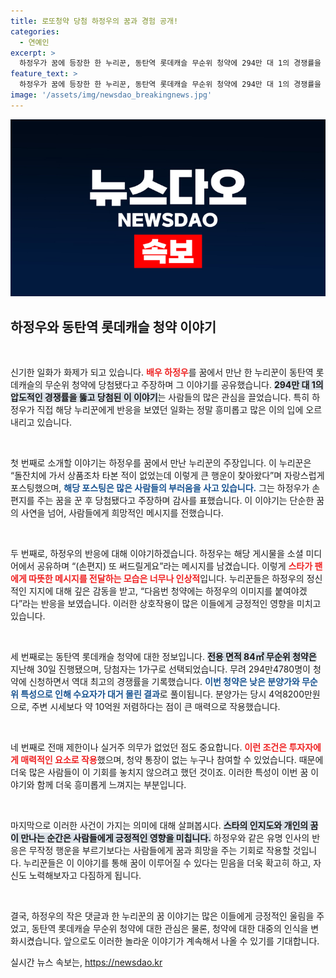 ```yaml
---
title: 로또청약 당첨 하정우의 꿈과 경험 공개!
categories:
  - 연예인
excerpt: >
  하정우가 꿈에 등장한 한 누리꾼, 동탄역 롯데캐슬 무순위 청약에 294만 대 1의 경쟁률을 뚫고 당첨! 그의 놀라운 경험에 하정우가 직접 반응하며 화제를 모으고 있다. 실화를 넘어서는 이 기적의 이야기, 클릭해 확인하세요!
feature_text: >
  하정우가 꿈에 등장한 한 누리꾼, 동탄역 롯데캐슬 무순위 청약에 294만 대 1의 경쟁률을 뚫고 당첨! 그의 놀라운 경험에 하정우가 직접 반응하며 화제를 모으고 있다. 실화를 넘어서는 이 기적의 이야기, 클릭해 확인하세요!
image: '/assets/img/newsdao_breakingnews.jpg'
---
```


<p><img src="/assets/img/newsdao_breakingnews.jpg" alt="ranknews 속보" /></p>

<h2 data-ke-size="size26">하정우와 동탄역 롯데캐슬 청약 이야기</h2>

<p data-ke-size="size16">&nbsp;</p>

<p>신기한 일화가 화제가 되고 있습니다. <b><span style="color: #ee2323;">배우 하정우</span></b>를 꿈에서 만난 한 누리꾼이 동탄역 롯데캐슬의 무순위 청약에 당첨됐다고 주장하며 그 이야기를 공유했습니다. <b><span style="background-color: #21538527;">294만 대 1의 압도적인 경쟁률을 뚫고 당첨된 이 이야기</span></b>는 사람들의 많은 관심을 끌었습니다. 특히 하정우가 직접 해당 누리꾼에게 반응을 보였던 일화는 정말 흥미롭고 많은 이의 입에 오르내리고 있습니다.</p>

<p data-ke-size="size16">&nbsp;</p>

<p>첫 번째로 소개할 이야기는 하정우를 꿈에서 만난 누리꾼의 주장입니다. 이 누리꾼은 “돌잔치에 가서 상품조차 타본 적이 없었는데 이렇게 큰 행운이 찾아왔다”며 자랑스럽게 포스팅했으며, <b><span style="color: #1a5490;">해당 포스팅은 많은 사람들의 부러움을 사고 있습니다.</span></b> 그는 하정우가 손 편지를 주는 꿈을 꾼 후 당첨됐다고 주장하며 감사를 표했습니다. 이 이야기는 단순한 꿈의 사연을 넘어, 사람들에게 희망적인 메시지를 전했습니다.</p>

<p data-ke-size="size16">&nbsp;</p>

<p>두 번째로, 하정우의 반응에 대해 이야기하겠습니다. 하정우는 해당 게시물을 소셜 미디어에서 공유하며 “(손편지) 또 써드릴게요”라는 메시지를 남겼습니다. 이렇게 <b><span style="color: #ee2323;">스타가 팬에게 따뜻한 메시지를 전달하는 모습은 너무나 인상적</span></b>입니다. 누리꾼들은 하정우의 정신적인 지지에 대해 깊은 감동을 받고, “다음번 청약에는 하정우의 이미지를 붙여야겠다”라는 반응을 보였습니다. 이러한 상호작용이 많은 이들에게 긍정적인 영향을 미치고 있습니다.</p>

<p data-ke-size="size16">&nbsp;</p>

<p>세 번째로는 동탄역 롯데캐슬 청약에 대한 정보입니다. <b><span style="background-color: #21538527;">전용 면적 84㎡ 무순위 청약은</span></b> 지난해 30일 진행됐으며, 당첨자는 1가구로 선택되었습니다. 무려 294만4780명이 청약에 신청하면서 역대 최고의 경쟁률을 기록했습니다. <b><span style="color: #1a5490;">이번 청약은 낮은 분양가와 무순위 특성으로 인해 수요자가 대거 몰린 결과</span></b>로 풀이됩니다. 분양가는 당시 4억8200만원으로, 주변 시세보다 약 10억원 저렴하다는 점이 큰 매력으로 작용했습니다.</p>

<p data-ke-size="size16">&nbsp;</p>

<p>네 번째로 전매 제한이나 실거주 의무가 없었던 점도 중요합니다. <b><span style="color: #ee2323;">이런 조건은 투자자에게 매력적인 요소로 작용</span></b>했으며, 청약 통장이 없는 누구나 참여할 수 있었습니다. 때문에 더욱 많은 사람들이 이 기회를 놓치지 않으려고 했던 것이죠. 이러한 특성이 이번 꿈 이야기와 함께 더욱 흥미롭게 느껴지는 부분입니다.</p>

<p data-ke-size="size16">&nbsp;</p>

<p>마지막으로 이러한 사건이 가지는 의미에 대해 살펴봅시다. <b><span style="background-color: #21538527;">스타의 인지도와 개인의 꿈이 만나는 순간은 사람들에게 긍정적인 영향을 미칩니다.</span></b> 하정우와 같은 유명 인사의 반응은 무작정 행운을 부르기보다는 사람들에게 꿈과 희망을 주는 기회로 작용할 것입니다. 누리꾼들은 이 이야기를 통해 꿈이 이루어질 수 있다는 믿음을 더욱 확고히 하고, 자신도 노력해보자고 다짐하게 됩니다.</p>

<p data-ke-size="size16">&nbsp;</p>

<p>결국, 하정우의 작은 댓글과 한 누리꾼의 꿈 이야기는 많은 이들에게 긍정적인 울림을 주었고, 동탄역 롯데캐슬 무순위 청약에 대한 관심은 물론, 청약에 대한 대중의 인식을 변화시켰습니다. 앞으로도 이러한 놀라운 이야기가 계속해서 나올 수 있기를 기대합니다.</p>
실시간 뉴스 속보는, <a href="https://newsdao.kr" rel="dofollow">https://newsdao.kr</a>



